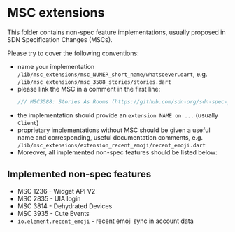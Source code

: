 # MSC extensions

This folder contains non-spec feature implementations, usually proposed in SDN Specification Changes (MSCs).

Please try to cover the following conventions:

- name your implementation `/lib/msc_extensions/msc_NUMER_short_name/whatsoever.dart`,
  e.g. `/lib/msc_extensions/msc_3588_stories/stories.dart`
- please link the MSC in a comment in the first line:
  ```dart
  /// MSC3588: Stories As Rooms (https://github.com/sdn-org/sdn-spec-proposals/blob/d818877504cfda00ac52430ba5b9e8423c878b77/proposals/3588-stories-as-rooms.md)
  ```
- the implementation should provide an `extension NAME on ...` (usually `Client`)
- proprietary implementations without MSC should be given a useful name and 
  corresponding, useful documentation comments, e.g. `/lib/msc_extensions/extension_recent_emoji/recent_emoji.dart`
- Moreover, all implemented non-spec features should be listed below:

## Implemented non-spec features

- MSC 1236 - Widget API V2
- MSC 2835 - UIA login
- MSC 3814 - Dehydrated Devices
- MSC 3935 - Cute Events
- `io.element.recent_emoji` - recent emoji sync in account data